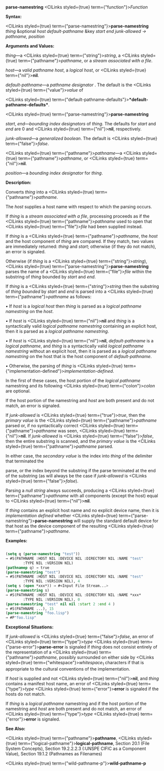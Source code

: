**parse-namestring** <ClLinks styled={true} term={"function"}><i>Function</i></ClLinks> 



**Syntax:** 



<ClLinks styled={true} term={"parse-namestring"}><b>parse-namestring</b></ClLinks> *thing* &amp;optional *host default-pathname* &amp;key *start end junk-allowed → pathname, position* 



**Arguments and Values:** 



*thing*—a <ClLinks styled={true} term={"string"}><i>string</i></ClLinks>, a <ClLinks styled={true} term={"pathname"}><i>pathname</i></ClLinks>, or a *stream associated with a file*. 



*host*—a *valid pathname host*, a *logical host*, or <ClLinks styled={true} term={"nil"}><b>nil</b></ClLinks>. 



*default-pathname*—a *pathname designator* . The default is the <ClLinks styled={true} term={"value"}><i>value</i></ClLinks> of 



<ClLinks styled={true} term={"default-pathname-defaults"}><b>\*default-pathname-defaults\*</b></ClLinks>. 







 



 



<ClLinks styled={true} term={"parse-namestring"}><b>parse-namestring</b></ClLinks> 



*start*, *end*—*bounding index designators* of *thing*. The defaults for *start* and *end* are 0 and <ClLinks styled={true} term={"nil"}><b>nil</b></ClLinks>, respectively. 



*junk-allowed*—a *generalized boolean*. The default is <ClLinks styled={true} term={"false"}><i>false</i></ClLinks>. 



<ClLinks styled={true} term={"pathname"}><i>pathname</i></ClLinks>—a <ClLinks styled={true} term={"pathname"}><i>pathname</i></ClLinks>, or <ClLinks styled={true} term={"nil"}><b>nil</b></ClLinks>. 



*position*—a *bounding index designator* for *thing*. 



**Description:** 



Converts *thing* into a <ClLinks styled={true} term={"pathname"}><i>pathname</i></ClLinks>. 



The *host* supplies a host name with respect to which the parsing occurs. 



If *thing* is a *stream associated with a file*, processing proceeds as if the <ClLinks styled={true} term={"pathname"}><i>pathname</i></ClLinks> used to open that <ClLinks styled={true} term={"file"}><i>file</i></ClLinks> had been supplied instead. 



If *thing* is a <ClLinks styled={true} term={"pathname"}><i>pathname</i></ClLinks>, the *host* and the host component of *thing* are compared. If they match, two values are immediately returned: *thing* and *start*; otherwise (if they do not match), an error is signaled. 



Otherwise (if *thing* is a <ClLinks styled={true} term={"string"}><i>string</i></ClLinks>), <ClLinks styled={true} term={"parse-namestring"}><b>parse-namestring</b></ClLinks> parses the name of a <ClLinks styled={true} term={"file"}><i>file</i></ClLinks> within the substring of *thing* bounded by *start* and *end*. 



If *thing* is a <ClLinks styled={true} term={"string"}><i>string</i></ClLinks> then the substring of *thing bounded* by *start* and *end* is parsed into a <ClLinks styled={true} term={"pathname"}><i>pathname</i></ClLinks> as follows: 



*•* If *host* is a *logical host* then *thing* is parsed as a *logical pathname namestring* on the *host*. 



*•* If *host* is <ClLinks styled={true} term={"nil"}><b>nil</b></ClLinks> and *thing* is a syntactically valid *logical pathname namestring* containing an explicit host, then it is parsed as a *logical pathname namestring*. 



*•* If *host* is <ClLinks styled={true} term={"nil"}><b>nil</b></ClLinks>, *default-pathname* is a *logical pathname*, and *thing* is a syntactically valid *logical pathname namestring* without an explicit host, then it is parsed as a *logical pathname namestring* on the host that is the host component of *default-pathname*. 



*•* Otherwise, the parsing of *thing* is <ClLinks styled={true} term={"implementation-defined"}><i>implementation-defined</i></ClLinks>. 



In the first of these cases, the host portion of the *logical pathname* namestring and its following <ClLinks styled={true} term={"colon"}><i>colon</i></ClLinks> are optional. 



If the host portion of the namestring and *host* are both present and do not match, an error is signaled. 



If *junk-allowed* is <ClLinks styled={true} term={"true"}><i>true</i></ClLinks>, then the *primary value* is the <ClLinks styled={true} term={"pathname"}><i>pathname</i></ClLinks> parsed or, if no syntactically correct <ClLinks styled={true} term={"pathname"}><i>pathname</i></ClLinks> was seen, <ClLinks styled={true} term={"nil"}><b>nil</b></ClLinks>. If *junk-allowed* is <ClLinks styled={true} term={"false"}><i>false</i></ClLinks>, then the entire substring is scanned, and the *primary value* is the <ClLinks styled={true} term={"pathname"}><i>pathname</i></ClLinks> parsed. 



In either case, the *secondary value* is the index into *thing* of the delimiter that terminated the 



 



 



parse, or the index beyond the substring if the parse terminated at the end of the substring (as will always be the case if *junk-allowed* is <ClLinks styled={true} term={"false"}><i>false</i></ClLinks>). 



Parsing a *null string* always succeeds, producing a <ClLinks styled={true} term={"pathname"}><i>pathname</i></ClLinks> with all components (except the host) equal to <ClLinks styled={true} term={"nil"}><b>nil</b></ClLinks>. 



If *thing* contains an explicit host name and no explicit device name, then it is *implementation defined* whether <ClLinks styled={true} term={"parse-namestring"}><b>parse-namestring</b></ClLinks> will supply the standard default device for that host as the device component of the resulting <ClLinks styled={true} term={"pathname"}><i>pathname</i></ClLinks>. 



**Examples:**
```lisp

(setq q (parse-namestring "test")) 
→ #S(PATHNAME :HOST NIL :DEVICE NIL :DIRECTORY NIL :NAME "test" 
		:TYPE NIL :VERSION NIL) 
(pathnamep q) → true 
(parse-namestring "test") 
→ #S(PATHNAME :HOST NIL :DEVICE NIL :DIRECTORY NIL :NAME "test" 
		:TYPE NIL :VERSION NIL), 4 
(setq s (open *xxx*)) → #<Input File Stream...> 
(parse-namestring s) 
→ #S(PATHNAME :HOST NIL :DEVICE NIL :DIRECTORY NIL :NAME *xxx* 
		:TYPE NIL :VERSION NIL), 0 
(parse-namestring "test" nil nil :start 2 :end 4 ) 
→ #S(PATHNAME ...), 15 
(parse-namestring "foo.lisp") 
→ #P"foo.lisp" 

```
**Exceptional Situations:** 



If *junk-allowed* is <ClLinks styled={true} term={"false"}><i>false</i></ClLinks>, an error of <ClLinks styled={true} term={"type"}><i>type</i></ClLinks> <ClLinks styled={true} term={"parse-error"}><b>parse-error</b></ClLinks> is signaled if *thing* does not consist entirely of the representation of a <ClLinks styled={true} term={"pathname"}><i>pathname</i></ClLinks>, possibly surrounded on either side by <ClLinks styled={true} term={"whitespace"}><i>whitespace</i></ClLinks><sub>1</sub> characters if that is appropriate to the cultural conventions of the implementation. 



If *host* is supplied and not <ClLinks styled={true} term={"nil"}><b>nil</b></ClLinks>, and *thing* contains a manifest host name, an error of <ClLinks styled={true} term={"type"}><i>type</i></ClLinks> <ClLinks styled={true} term={"error"}><b>error</b></ClLinks> is signaled if the hosts do not match. 



If *thing* is a *logical pathname* namestring and if the host portion of the namestring and *host* are both present and do not match, an error of <ClLinks styled={true} term={"type"}><i>type</i></ClLinks> <ClLinks styled={true} term={"error"}><b>error</b></ClLinks> is signaled. 



**See Also:** 



<ClLinks styled={true} term={"pathname"}><b>pathname</b></ClLinks>, <ClLinks styled={true} term={"logical-pathname"}><b>logical-pathname</b></ClLinks>, Section 20.1 (File System Concepts), Section 19.2.2.2.3 (:UNSPE CIFIC as a Component Value), Section 19.1.2 (Pathnames as Filenames) 







 



 



<ClLinks styled={true} term={"wild-pathname-p"}><b>wild-pathname-p</b></ClLinks> 



